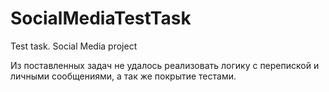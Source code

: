 # SocialMediaTestTask
Test task. Social Media project

Из поставленных задач не удалось реализовать логику с перепиской и личными сообщениями, а так же покрытие тестами.

